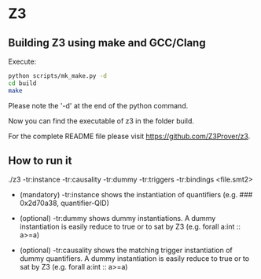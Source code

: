 
# Z3

## Building Z3 using make and GCC/Clang

Execute:

```bash
python scripts/mk_make.py -d
cd build
make
```
Please note the '-d' at the end of the python command.

Now you can find the executable of z3 in the folder build.

For the complete README file please visit https://github.com/Z3Prover/z3.

## How to run it

./z3 -tr:instance -tr:causality -tr:dummy -tr:triggers -tr:bindings <file.smt2>

* (mandatory) -tr:instance shows the instantiation of quantifiers (e.g. ### 0x2d70a38, quantifier-QID)
* (optional) -tr:dummy shows dummy instantiations. 
A dummy instantiation is easily reduce to true or to sat by Z3 (e.g. forall a:int :: a>=a)

* (optional) -tr:causality shows the matching trigger instantiation of dummy quantifiers. 
A dummy instantiation is easily reduce to true or to sat by Z3 (e.g. forall a:int :: a>=a)

